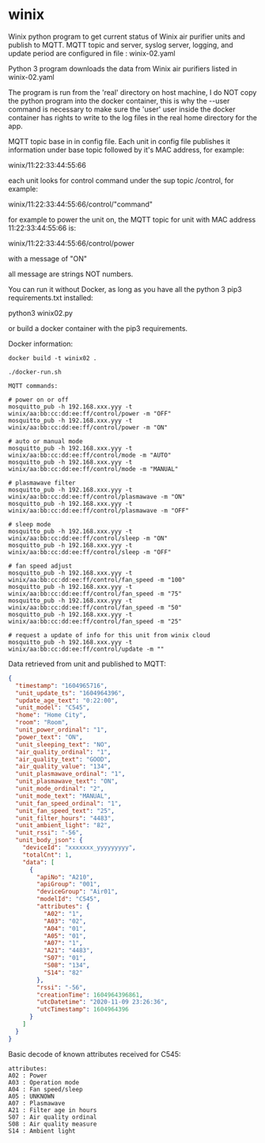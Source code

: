 # winix
Winix python program to get current status of Winix air purifier units and publish to MQTT.
MQTT topic and server, syslog server, logging, and update period are configured in file : winix-02.yaml

Python 3 program downloads the data from Winix air purifiers listed in  winix-02.yaml

The program is run from the 'real' directory on host machine, I do NOT copy the python program into the docker container, this is why the --user command is necessary to make sure the 'user' user inside the docker container has rights to write to the log files in the real home directory for the app.

MQTT topic base in in config file. Each unit in config file publishes it information under base topic followed by it's MAC address, for example:

winix/11:22:33:44:55:66

each unit looks for control command under the sup topic /control, for example:

winix/11:22:33:44:55:66/control/"command"

for example to power the unit on, the MQTT topic for unit with MAC address 11:22:33:44:55:66 is:

winix/11:22:33:44:55:66/control/power

with a message of "ON"

all message are strings NOT numbers.

You can run it without Docker, as long as you have all the python 3 pip3 requirements.txt installed:

python3 winix02.py

or build a docker container with the pip3 requirements.

Docker information:
```
docker build -t winix02 .

./docker-run.sh
```
```
MQTT commands:

# power on or off
mosquitto_pub -h 192.168.xxx.yyy -t winix/aa:bb:cc:dd:ee:ff/control/power -m "OFF"
mosquitto_pub -h 192.168.xxx.yyy -t winix/aa:bb:cc:dd:ee:ff/control/power -m "ON"

# auto or manual mode
mosquitto_pub -h 192.168.xxx.yyy -t winix/aa:bb:cc:dd:ee:ff/control/mode -m "AUTO"
mosquitto_pub -h 192.168.xxx.yyy -t winix/aa:bb:cc:dd:ee:ff/control/mode -m "MANUAL"

# plasmawave filter
mosquitto_pub -h 192.168.xxx.yyy -t winix/aa:bb:cc:dd:ee:ff/control/plasmawave -m "ON"
mosquitto_pub -h 192.168.xxx.yyy -t winix/aa:bb:cc:dd:ee:ff/control/plasmawave -m "OFF"

# sleep mode
mosquitto_pub -h 192.168.xxx.yyy -t winix/aa:bb:cc:dd:ee:ff/control/sleep -m "ON"
mosquitto_pub -h 192.168.xxx.yyy -t winix/aa:bb:cc:dd:ee:ff/control/sleep -m "OFF"

# fan speed adjust
mosquitto_pub -h 192.168.xxx.yyy -t winix/aa:bb:cc:dd:ee:ff/control/fan_speed -m "100"
mosquitto_pub -h 192.168.xxx.yyy -t winix/aa:bb:cc:dd:ee:ff/control/fan_speed -m "75"
mosquitto_pub -h 192.168.xxx.yyy -t winix/aa:bb:cc:dd:ee:ff/control/fan_speed -m "50"
mosquitto_pub -h 192.168.xxx.yyy -t winix/aa:bb:cc:dd:ee:ff/control/fan_speed -m "25"

# request a update of info for this unit from winix cloud
mosquitto_pub -h 192.168.xxx.yyy -t winix/aa:bb:cc:dd:ee:ff/control/update -m ""
```





Data retrieved from unit and published to MQTT:
```json
{
  "timestamp": "1604965716",
  "unit_update_ts": "1604964396",
  "update_age_text": "0:22:00",
  "unit_model": "C545",
  "home": "Home City",
  "room": "Room",
  "unit_power_ordinal": "1",
  "power_text": "ON",
  "unit_sleeping_text": "NO",
  "air_quality_ordinal": "1",
  "air_quality_text": "GOOD",
  "air_quality_value": "134",
  "unit_plasmawave_ordinal": "1",
  "unit_plasmawave_text": "ON",
  "unit_mode_ordinal": "2",
  "unit_mode_text": "MANUAL",
  "unit_fan_speed_ordinal": "1",
  "unit_fan_speed_text": "25",
  "unit_filter_hours": "4483",
  "unit_ambient_light": "82",
  "unit_rssi": "-56",
  "unit_body_json": {
    "deviceId": "xxxxxxx_yyyyyyyyy",
    "totalCnt": 1,
    "data": [
      {
        "apiNo": "A210",
        "apiGroup": "001",
        "deviceGroup": "Air01",
        "modelId": "C545",
        "attributes": {
          "A02": "1",
          "A03": "02",
          "A04": "01",
          "A05": "01",
          "A07": "1",
          "A21": "4483",
          "S07": "01",
          "S08": "134",
          "S14": "82"
        },
        "rssi": "-56",
        "creationTime": 1604964396861,
        "utcDatetime": "2020-11-09 23:26:36",
        "utcTimestamp": 1604964396
      }
    ]
  }
}
```
Basic decode of known attributes received for C545:

```
attributes:
A02 : Power
A03 : Operation mode
A04 : Fan speed/sleep
A05 : UNKNOWN
A07 : Plasmawave
A21 : Filter age in hours
S07 : Air quality ordinal
S08 : Air quality measure
S14 : Ambient light
```
